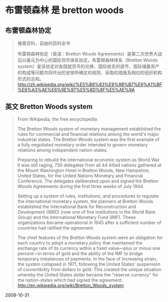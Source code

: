 # 布雷顿森林 是 bretton woods




## 布雷顿森林协定
> 维基百科，自由的百科全书
> 
> 布雷顿森林协定（英语：Bretton Woods Agreements）是第二次世界大战后以美元为中心的国际货币体系协定。布雷顿森林体系（Bretton Woods system）是该协定对各国就货币的兑换、国际收支的调节、国际储备资产的构成等问题共同作出的安排所确定的规则、采取的措施及相应的组织机构形式的总和。
> <http://zh.wikipedia.org/wiki/%E5%B8%83%E9%9B%B7%E9%A1%BF%E6%A3%AE%E6%9E%97%E5%8D%8F%E5%AE%9A>
## 英文 Bretton Woods system
>From Wikipedia, the free encyclopedia
>
>
>The Bretton Woods system of monetary management established the rules for commercial and financial relations among the world's major industrial states. The Bretton Woods system was the first example of a fully negotiated monetary order intended to govern monetary relations among independent nation-states.
>
>Preparing to rebuild the international economic system as World War II was still raging, 730 delegates from all 44 Allied nations gathered at the Mount Washington Hotel in Bretton Woods, New Hampshire, United States, for the United Nations Monetary and Financial Conference. The delegates deliberated upon and signed the Bretton Woods Agreements during the first three weeks of July 1944.
>
>Setting up a system of rules, institutions, and procedures to regulate the international monetary system, the planners at Bretton Woods established the International Bank for Reconstruction and Development (IBRD) (now one of five institutions in the World Bank Group) and the International Monetary Fund (IMF). These organizations became operational in 1945 after a sufficient number of countries had ratified the agreement.
>
>The chief features of the Bretton Woods system were an obligation for each country to adopt a monetary policy that maintained the exchange rate of its currency within a fixed value—plus or minus one percent—in terms of gold and the ability of the IMF to bridge temporary imbalances of payments. In the face of increasing strain, the system collapsed in 1971, following the United States' suspension of convertibility from dollars to gold. This created the unique situation whereby the United States dollar became the "reserve currency" for the nation-states which had signed the agreement.
> <http://en.wikipedia.org/wiki/Bretton_Woods_system>

2008-10-31